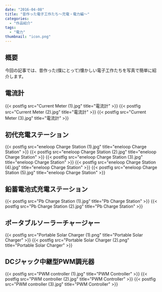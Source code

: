 ```yaml
---
date: "2016-04-08"
title: "昔作った電子工作たち～充電・電力編～"
categories:
  - "作品紹介"
tags:
  - "電力"
thumbnail: "icon.png"
---
```


## 概要

今回の記事では、昔作った(僕にとって)懐かしい電子工作たちを写真で簡単に紹介します。
<!--more-->

## 電流計

{{< postfig src="Current Meter (1).jpg" title="電流計" >}}
{{< postfig src="Current Meter (2).jpg" title="電流計" >}}
{{< postfig src="Current Meter (3).jpg" title="電流計" >}}

## 初代充電ステーション

{{< postfig src="eneloop Charge Station (1).jpg" title="eneloop Charge Station" >}}
{{< postfig src="eneloop Charge Station (2).jpg" title="eneloop Charge Station" >}}
{{< postfig src="eneloop Charge Station (3).jpg" title="eneloop Charge Station" >}}
{{< postfig src="eneloop Charge Station (4).jpg" title="eneloop Charge Station" >}}
{{< postfig src="eneloop Charge Station (5).jpg" title="eneloop Charge Station" >}}

## 鉛蓄電池式充電ステーション

{{< postfig src="Pb Charge Station (1).jpg" title="Pb Charge Station" >}}
{{< postfig src="Pb Charge Station (2).jpg" title="Pb Charge Station" >}}

## ポータブルソーラーチャージャー

{{< postfig src="Portable Solar Charger (1).png" title="Portable Solar Charger" >}}
{{< postfig src="Portable Solar Charger (2).png" title="Portable Solar Charger" >}}

## DCジャック中継型PWM調光器

{{< postfig src="PWM controller (1).jpg" title="PWM Controller" >}}
{{< postfig src="PWM controller (2).jpg" title="PWM Controller" >}}
{{< postfig src="PWM controller (3).jpg" title="PWM Controller" >}}

